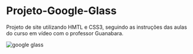 # Projeto-Google-Glass
Projeto de site utilizando HMTL e CSS3, seguindo as instruções das aulas do curso em vídeo com o professor Guanabara.


![google glass](https://user-images.githubusercontent.com/108146481/200656005-c6c403d1-0cde-4461-bd31-e19bc50d4c54.gif)
